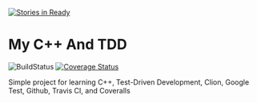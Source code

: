 [![Stories in Ready](https://badge.waffle.io/wfs/MyCPPAndTDD.png?label=ready&title=Ready)](https://waffle.io/wfs/MyCPPAndTDD)
# My C++ And TDD
![[BuildStatus](https://travis-ci.org/wfs/MyCPPAndTDD)](https://travis-ci.org/wfs/MyCPPAndTDD.svg?branch=master)
[![Coverage Status](https://coveralls.io/repos/github/wfs/MyCPPAndTDD/badge.svg?branch=master)](https://coveralls.io/github/wfs/MyCPPAndTDD?branch=master)

Simple project for learning C++, Test-Driven Development, Clion, Google Test, Github, Travis CI, and Coveralls
